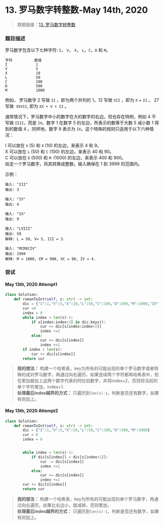 # 13. 罗马数字转整数-May 14th, 2020

> 原题链接：[13. 罗马数字转整数](https://leetcode-cn.com/problems/roman-to-integer/)

### 题目描述
罗马数字包含以下七种字符: `I`， `V`， `X`， `L`，`C`，`D` 和 `M`。

```
字符          数值
I             1
V             5
X             10
L             50
C             100
D             500
M             1000
```

例如， 罗马数字 2 写做 `II` ，即为两个并列的 1。12 写做 `XII` ，即为 `X` + `II` 。 27 写做  `XXVII`, 即为 `XX + V + II` 。

通常情况下，罗马数字中小的数字在大的数字的右边。但也存在特例，例如 4 不写做 `IIII`，而是 `IV`。数字 1 在数字 5 的左边，所表示的数等于大数 5 减小数 1 得到的数值 4 。同样地，数字 9 表示为 `IX`。这个特殊的规则只适用于以下六种情况：

I 可以放在 `V` (5) 和 `X` (10) 的左边，来表示 4 和 9。  
X 可以放在 `L` (50) 和 `C` (100) 的左边，来表示 40 和 90。   
C 可以放在 `D` (500) 和 `M `(1000) 的左边，来表示 400 和 900。  
给定一个罗马数字，将其转换成整数。输入确保在 1 到 3999 的范围内。  



示例：

```
输入: "III"
输出: 3
```
```
输入: "IV"
输出: 4
```
```
输入: "IX"
输出: 9
```
```
输入: "LVIII"
输出: 58
解释: L = 50, V= 5, III = 3.
```
```
输入: "MCMXCIV"
输出: 1994
解释: M = 1000, CM = 900, XC = 90, IV = 4.
```


### 尝试

#### May 13th, 2020 Attempt1

```python
class Solution:
    def romanToInt(self, s: str) -> int:
        dic = {"I":1,"V":5,"X":10,"L":50,"C":100,"D":500,"M":1000,"IV":4,"IX":9,"XL":40,"XC":90,"CD":400,"CM":900}
        cur =0
        index = 0
        while index < len(s)-1:
            if s[index:index+2] in dic.keys():
                cur += dic[s[index:index+2]]
                index +=2
            else:
                cur += dic[s[index]]
                index +=1
        if index < len(s):
            cur += dic[s[index]]
        return cur
```

> **我的想法：** 构建一个哈希表，key为所有的可能出现的单个罗马数字或者特殊的成对罗马数字，再通过向右遍历，如果连续两个字符都再哈希表中，则在累加器加上这两个数字代表的阿拉伯数字，并将index+2，否则将当前的单个字符累加，index+1.  
> **处理最后index越界的方式：** 只遍历到`len(s)-1`，判断是否还有数字，如果有则加上。

#### May 13th, 2020 Attempt2
```python
class Solution:
    def romanToInt(self, s: str) -> int:
        dic = {"I":1,"V":5,"X":10,"L":50,"C":100,"D":500,"M":1000}
        cur = 0
        index = 0


        while index < len(s)-1:
            if dic[s[index]] < dic[s[index+1]]:
                cur -= dic[s[index]]
                index +=1 
            else:
                cur += dic[s[index]]
                index +=1
        cur += dic[s[index]]
        return cur
```
> **我的想法：** 构建一个哈希表，key为所有的可能出现的单个罗马数字，再通过向右遍历，如果比右边小，就减掉，否则累加。  
> **处理最后index越界的方式：** 只遍历到`len(s)-1`，判断是否还有数字，如果有则加上。
